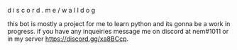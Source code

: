 d i s c o r d . m e / w a l l d o g

this bot is mostly a project for me to learn python and its gonna be a work in progress.
if you have any inqueiries message me on discord at nem#1011 or in my server https://discord.gg/xa8BCcp.
